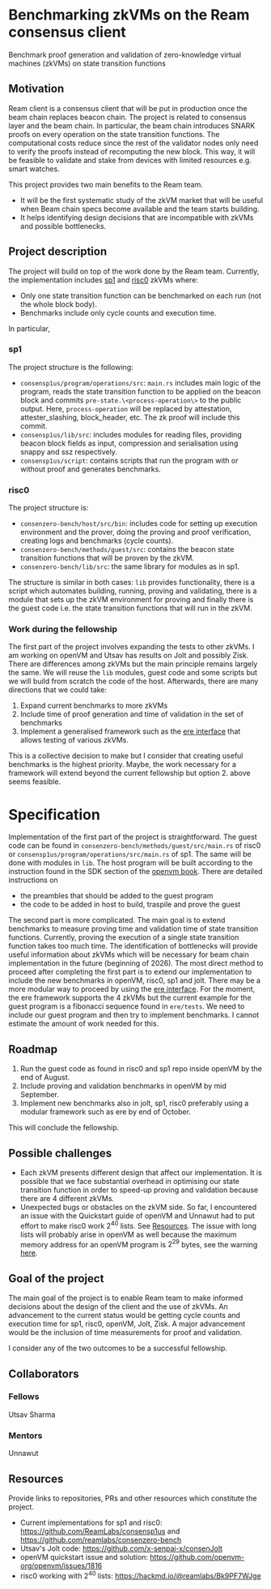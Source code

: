 # Benchmarking zkVMs on the Ream consensus client

Benchmark proof generation and validation of zero-knowledge virtual machines (zkVMs) on state transition functions

## Motivation

Ream client is a consensus client that will be put in production once the beam chain replaces beacon chain. The project is related to consensus layer and the beam chain. In particular, the beam chain introduces SNARK proofs on every operation on the state transition functions. The computational costs reduce since the rest of the validator nodes only need to verify the proofs instead of recomputing the new block. This way, it will be feasible to validate and stake from devices with limited resources e.g. smart watches.

This project provides two main benefits to the Ream team.
- It will be the first systematic study of the zkVM market that will be useful when Beam chain specs become available and the team starts building.
- It helps identifying design decisions that are incompatible with zkVMs and possible bottlenecks.

## Project description

The project will build on top of the work done by the Ream team. Currently, the implementation includes [sp1](https://github.com/ReamLabs/consensp1us) and [risc0](https://github.com/ReamLabs/consenzero-bench) zkVMs where:
- Only one state transition function can be benchmarked on each run (not the whole block body).
- Benchmarks include only cycle counts and execution time.

In particular,

### sp1

The project structure is the following:
- `consensp1us/program/operations/src`: `main.rs` includes main logic of the program, reads the state transition function to be applied on the beacon block and commits `pre-state.\<process-operation\>` to the public output. Here, `process-operation` will be replaced by attestation, attester_slashing, block_header, etc. The zk proof will include this commit.
- `consensp1us/lib/src`: includes modules for reading files, providing beacon block fields as input, compression and serialisation using snappy and ssz respectively.
- `consensp1us/script`: contains scripts that run the program with or without proof and generates benchmarks.

### risc0

The project structure is:
- `consenzero-bench/host/src/bin`: includes code for setting up execution environment and the prover, doing the proving and proof verification, creating logs and benchmarks (cycle counts).
- `consenzero-bench/methods/guest/src`: contains the beacon state transition functions that will be proven by the zkVM.
- `consenzero-bench/lib/src`: the same library for modules as in sp1.

The structure is similar in both cases: `lib` provides functionality, there is a script which automates building, running, proving and validating, there is a module that sets up the zkVM environment for proving and finally there is the guest code i.e. the state transition functions that will run in the zkVM.

### Work during the fellowship

The first part of the project involves expanding the tests to other zkVMs. I am working on openVM and Utsav has results on Jolt and possibly Zisk. There are differences among zkVMs but the main principle remains largely the same. We will reuse the `lib` modules, guest code and some scripts but we will build from scratch the code of the host. Afterwards, there are many directions that we could take:
1. Expand current benchmarks to more zkVMs
2. Include time of proof generation and time of validation in the set of benchmarks
3. Implement a generalised framework such as the [ere interface](https://github.com/eth-act/ere) that allows testing of various zkVMs.

This is a collective decision to make but I consider that creating useful benchmarks is the highest priority. Maybe, the work necessary for a framework will extend beyond the current fellowship but option 2. above seems feasible.

# Specification

Implementation of the first part of the project is straightforward. The guest code can be found in `consenzero-bench/methods/guest/src/main.rs` of risc0 or `consensp1us/program/operations/src/main.rs` of sp1. The same will be done with modules in `lib`. The host program will be built according to the instruction found in the SDK section of the [openvm book](https://book.openvm.dev/advanced-usage/sdk.html#using-stdin). There are detailed instructions on
- the preambles that should be added to the guest program
- the code to be added in host to build, traspile and prove the guest

The second part is more complicated. The main goal is to extend benchmarks to measure proving time and validation time of state transition functions. Currently, proving the execution of a single state transition function takes too much time. The identification of bottlenecks will provide useful information about zkVMs which will be necessary for beam chain implementation in the future (beginning of 2026).
The most direct method to proceed after completing the first part is to extend our implementation to include the new benchmarks in openVM, risc0, sp1 and jolt. There may be a more modular way to proceed by using the [ere interface](https://github.com/eth-act/ere). For the moment, the ere framework supports the 4 zkVMs but the current example for the guest program is a fibonacci sequence found in `ere/tests`. We need to include our guest program and then try to implement benchmarks. I cannot estimate the amount of work needed for this.

## Roadmap

1. Run the guest code as found in risc0 and sp1 repo inside openVM by the end of August.
2. Include proving and validation benchmarks in openVM by mid September.
3. Implement new benchmarks also in jolt, sp1, risc0 preferably using a modular framework such as ere by end of October.

This will conclude the fellowship.

## Possible challenges

- Each zkVM presents different design that affect our implementation. It is possible that we face substantial overhead in optimising our state transition function in order to speed-up proving and validation because there are 4 different zkVMs.
- Unexpected bugs or obstacles on the zkVM side. So far, I encountered an issue with the Quickstart guide of openVM and Unnawut had to put effort to make risc0 work $2^{40}$ lists. See [Resources](#resources). The issue with long lists will probably arise in openVM as well because the maximum memory address for an openVM program is $2^{29}$ bytes, see the warning [here](https://book.openvm.dev/writing-apps/write-program.html).

## Goal of the project

The main goal of the project is to enable Ream team to make informed decisions about the design of the client and the use of zkVMs. An advancement to the current status would be getting cycle counts and execution time for sp1, risc0, openVM, Jolt, Zisk. A major advancement would be the inclusion of time measurements for proof and validation.

I consider any of the two outcomes to be a successful fellowship.

## Collaborators

### Fellows

Utsav Sharma

### Mentors

Unnawut

## Resources

Provide links to repositories, PRs and other resources which constitute the project.

- Current implementations for sp1 and risc0: <https://github.com/ReamLabs/consensp1us> and <https://github.com/reamlabs/consenzero-bench>
- Utsav's Jolt code: <https://github.com/x-senpai-x/consenJolt>
- openVM quickstart issue and solution: <https://github.com/openvm-org/openvm/issues/1816>
- risc0 working with $2^{40}$ lists: <https://hackmd.io/@reamlabs/Bk9PF7WJge>